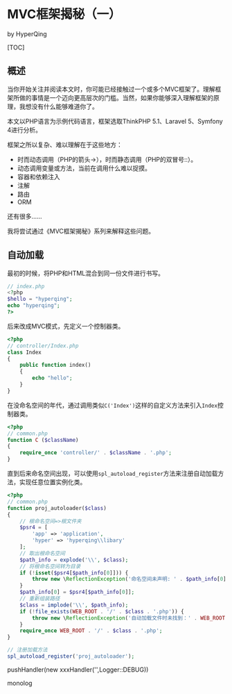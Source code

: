 # MVC框架揭秘（一）

by HyperQing

[TOC]

## 概述

当你开始关注并阅读本文时，你可能已经接触过一个或多个MVC框架了。理解框架所做的事情是一个迈向更高层次的门槛。当然，如果你能够深入理解框架的原理，我想没有什么能够难道你了。

本文以PHP语言为示例代码语言，框架选取ThinkPHP 5.1、Laravel 5、Symfony 4进行分析。

框架之所以复杂、难以理解在于这些地方：
- 时而动态调用（PHP的箭头->），时而静态调用（PHP的双冒号::）。
- 动态调用变量或方法，当前在调用什么难以捉摸。
- 容器和依赖注入
- 注解
- 路由
- ORM

还有很多……

我将尝试通过《MVC框架揭秘》系列来解释这些问题。

## 自动加载

最初的时候，将PHP和HTML混合到同一份文件进行书写。
```php
// index.php
<?php
$hello = "hyperqing";
echo "hyperqing";
?>
```
后来改成MVC模式，先定义一个控制器类。
```php
<?php
// controller/Index.php
class Index
{
	public function index()
	{
		echo "hello";
	}
}
```
在没命名空间的年代，通过调用类似`C('Index')`这样的自定义方法来引入`Index`控制器类。
```php
<?php
// common.php
function C ($className)
{
	require_once 'controller/' . $className . '.php';
}
```
直到后来命名空间出现，可以使用`spl_autoload_register`方法来注册自动加载方法，实现任意位置实例化类。
```php
<?php
// common.php
function proj_autoloader($class)
{
    // 根命名空间=>根文件夹
    $psr4 = [
        'app' => 'application',
        'hyper' => 'hyperqing\\libary'
    ];
    // 取出根命名空间
    $path_info = explode('\\', $class);
    // 将根命名空间转为目录
    if (!isset($psr4[$path_info[0]])) {
        throw new \ReflectionException('命名空间未声明: ' . $path_info[0]);
    }
    $path_info[0] = $psr4[$path_info[0]];
    // 重新组装路径
    $class = implode('\\', $path_info);
    if (!file_exists(WEB_ROOT . '/' . $class . '.php')) {
        throw new \ReflectionException('自动加载文件时未找到：' . WEB_ROOT . '/' . $class . '.php');
    }
    require_once WEB_ROOT . '/' . $class . '.php';
}

// 注册加载方法
spl_autoload_register('proj_autoloader');
```


pushHandler(new xxxHandler('',Logger::DEBUG))

monolog